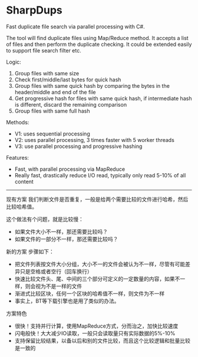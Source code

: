 # SharpDups
Fast duplicate file search via parallel processing with C#.

The tool will find duplicate files using Map/Reduce method. It accepts a list of files and then perform the duplicate checking. It could be extended easily to support file search filter etc.


Logic:

1. Group files with same size
2. Check first/middle/last bytes for quick hash
3. Group files with same quick hash by comparing the bytes in the header/middle and end of the file
4. Get progressive hash for files with same quick hash, if intermediate hash is different, discard the remaining comparison
5. Group files with same full hash


Methods:

 - V1: uses sequential processing
 - V2: uses parallel processing, 3 times faster with 5 worker threads
 - V3: use parallel processing and progressive hashing

Features:
 - Fast, with parallel processing via MapReduce
 - Really fast, drastically reduce I/O read, typically only read 5-10% of all content

--------------------------

现有方案
我们判断文件是否重复，一般是给两个需要比较的文件进行哈希，然后比较哈希值。

这个做法有个问题，就是比较慢：
 - 如果文件大小不一样，那还需要比较吗？
 - 如果文件的一部分不一样，那还需要比较吗？

新的方案
步骤如下：
 - 把文件列表按文件大小分组，大小不一的文件会被认为不一样，尽管有可能差异只是空格或者空行（回车换行）
 - 快速比较文件头、尾、中间的三个部分可定义的一定数量的内容，如果不一样，则会视为不是一样的文件
 - 渐进式比较区块，任何一个区块的哈希值不一样，则文件为不一样
 - 事实上，BT等下载引擎也是用了类似的办法。

方案特色
 - 很快！支持并行计算，使用MapReduce方式，分而治之，加快比较速度
 - 闪电般快！大大减少IO读取，一般只会读取量只有实际数据的5%-10%
 - 支持保留比较结果，以备以后和别的文件比较，而且这个比较逻辑和批量比较是一致的
